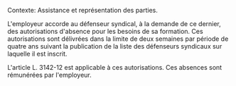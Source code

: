 Contexte: Assistance et représentation des parties.

L'employeur accorde au défenseur syndical, à la demande de ce dernier, des autorisations d'absence pour les besoins de sa formation. Ces autorisations sont délivrées dans la limite de deux semaines par période de quatre ans suivant la publication de la liste des défenseurs syndicaux sur laquelle il est inscrit.

L'article L. 3142-12 est applicable à ces autorisations. Ces absences sont rémunérées par l'employeur.